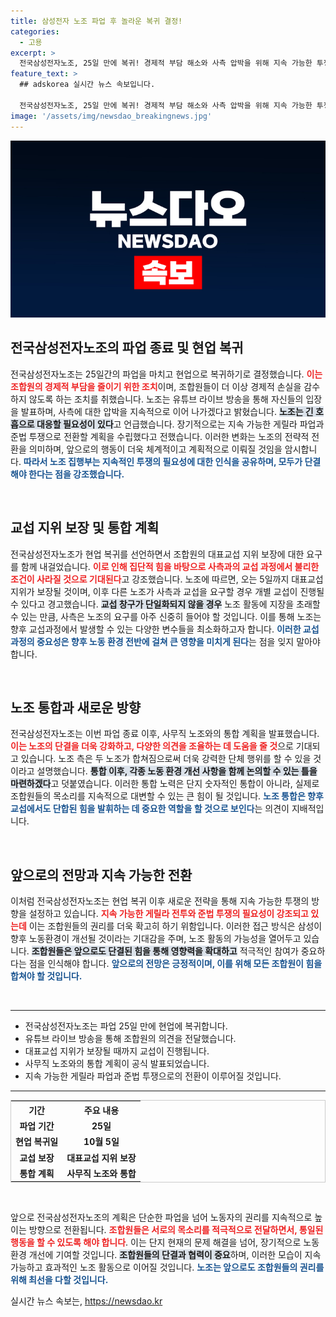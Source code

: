 ```yaml
---
title: 삼성전자 노조 파업 후 놀라운 복귀 결정!
categories:
  - 고용
excerpt: >
  전국삼성전자노조, 25일 만에 복귀! 경제적 부담 해소와 사측 압박을 위해 지속 가능한 투쟁으로 전환한다고 발표. 이들의 결정이 향후 교섭에 미칠 영향은? 
feature_text: >
  ## adskorea 실시간 뉴스 속보입니다.

  전국삼성전자노조, 25일 만에 복귀! 경제적 부담 해소와 사측 압박을 위해 지속 가능한 투쟁으로 전환한다고 발표. 이들의 결정이 향후 교섭에 미칠 영향은? 
image: '/assets/img/newsdao_breakingnews.jpg'
---
```


<p><img src="/assets/img/newsdao_breakingnews.jpg" alt="adskorea 속보" /></p>

<h2 data-ke-size="size26">전국삼성전자노조의 파업 종료 및 현업 복귀</h2>

<p data-ke-size="size16">전국삼성전자노조는 25일간의 파업을 마치고 현업으로 복귀하기로 결정했습니다. <b><span style="color: #ee2323;">이는 조합원의 경제적 부담을 줄이기 위한 조치</span></b>이며, 조합원들이 더 이상 경제적 손실을 감수하지 않도록 하는 조치를 취했습니다. 노조는 유튜브 라이브 방송을 통해 자신들의 입장을 발표하며, 사측에 대한 압박을 지속적으로 이어 나가겠다고 밝혔습니다. <b><span style="background-color: #21538527;">노조는 긴 호흡으로 대응할 필요성이 있다</span></b>고 언급했습니다. 장기적으로는 지속 가능한 게릴라 파업과 준법 투쟁으로 전환할 계획을 수립했다고 전했습니다. 이러한 변화는 노조의 전략적 전환을 의미하며, 앞으로의 행동이 더욱 체계적이고 계획적으로 이뤄질 것임을 암시합니다. <b><span style="color: #1a5490;">따라서 노조 집행부는 지속적인 투쟁의 필요성에 대한 인식을 공유하며, 모두가 단결해야 한다는 점을 강조했습니다.</span></b></p>

<p data-ke-size="size16">&nbsp;</p>

<h2 data-ke-size="size26">교섭 지위 보장 및 통합 계획</h2>

<p data-ke-size="size16">전국삼성전자노조가 현업 복귀를 선언하면서 조합원의 대표교섭 지위 보장에 대한 요구를 함께 내걸었습니다. <b><span style="color: #ee2323;">이로 인해 집단적 힘을 바탕으로 사측과의 교섭 과정에서 불리한 조건이 사라질 것으로 기대된다</span></b>고 강조했습니다. 노조에 따르면, 오는 5일까지 대표교섭 지위가 보장될 것이며, 이후 다른 노조가 사측과 교섭을 요구할 경우 개별 교섭이 진행될 수 있다고 경고했습니다. <b><span style="background-color: #21538527;">교섭 창구가 단일화되지 않을 경우</span></b> 노조 활동에 지장을 초래할 수 있는 만큼, 사측은 노조의 요구를 아주 신중히 들어야 할 것입니다. 이를 통해 노조는 향후 교섭과정에서 발생할 수 있는 다양한 변수들을 최소화하고자 합니다. <b><span style="color: #1a5490;">이러한 교섭 과정의 중요성은 향후 노동 환경 전반에 걸쳐 큰 영향을 미치게 된다</span></b>는 점을 잊지 말아야 합니다.</p>

<p data-ke-size="size16">&nbsp;</p>

<h2 data-ke-size="size26">노조 통합과 새로운 방향</h2>

<p data-ke-size="size16">전국삼성전자노조는 이번 파업 종료 이후, 사무직 노조와의 통합 계획을 발표했습니다. <b><span style="color: #ee2323;">이는 노조의 단결을 더욱 강화하고, 다양한 의견을 조율하는 데 도움을 줄 것</span></b>으로 기대되고 있습니다. 노조 측은 두 노조가 합쳐짐으로써 더욱 강력한 단체 행위를 할 수 있을 것이라고 설명했습니다. <b><span style="background-color: #21538527;">통합 이후, 각종 노동 환경 개선 사항을 함께 논의할 수 있는 틀을 마련하겠다</span></b>고 덧붙였습니다. 이러한 통합 노력은 단지 숫자적인 통합이 아니라, 실제로 조합원들의 목소리를 지속적으로 대변할 수 있는 큰 힘이 될 것입니다. <b><span style="color: #1a5490;">노조 통합은 향후 교섭에서도 단합된 힘을 발휘하는 데 중요한 역할을 할 것으로 보인다</span></b>는 의견이 지배적입니다.</p>

<p data-ke-size="size16">&nbsp;</p>

<h2 data-ke-size="size26">앞으로의 전망과 지속 가능한 전환</h2>

<p data-ke-size="size16">이처럼 전국삼성전자노조는 현업 복귀 이후 새로운 전략을 통해 지속 가능한 투쟁의 방향을 설정하고 있습니다. <b><span style="color: #ee2323;">지속 가능한 게릴라 전투와 준법 투쟁의 필요성이 강조되고 있는데</span></b> 이는 조합원들의 권리를 더욱 확고히 하기 위함입니다. 이러한 접근 방식은 삼성이 향후 노동환경이 개선될 것이라는 기대감을 주며, 노조 활동의 가능성을 열어두고 있습니다. <b><span style="background-color: #21538527;">조합원들은 앞으로도 단결된 힘을 통해 영향력을 확대하고</span></b> 적극적인 참여가 중요하다는 점을 인식해야 합니다. <b><span style="color: #1a5490;">앞으로의 전망은 긍정적이며, 이를 위해 모든 조합원이 힘을 합쳐야 할 것입니다.</span></b></p>

<p data-ke-size="size16">&nbsp;</p>

<hr>

<ul>
    <li>전국삼성전자노조는 파업 25일 만에 현업에 복귀합니다.</li>
    <li>유튜브 라이브 방송을 통해 조합원의 의견을 전달했습니다.</li>
    <li>대표교섭 지위가 보장될 때까지 교섭이 진행됩니다.</li>
    <li>사무직 노조와의 통합 계획이 공식 발표되었습니다.</li>
    <li>지속 가능한 게릴라 파업과 준법 투쟁으로의 전환이 이루어질 것입니다.</li>
</ul>

<hr>

<table style="border: 1px solid #ccc; width: 100%; margin-top: 10px;">
    <tr>
        <th style="text-align: center;">기간</th>
        <th style="text-align: center;">주요 내용</th>
    </tr>
    <tr>
        <td style="text-align: center; height: 17px;"><b>파업 기간</b></td>
        <td style="text-align: center; height: 17px;"><b>25일</b></td>
    </tr>
    <tr>
        <td style="text-align: center; height: 17px;"><b>현업 복귀일</b></td>
        <td style="text-align: center; height: 17px;"><b>10월 5일</b></td>
    </tr>
    <tr>
        <td style="text-align: center; height: 17px;"><b>교섭 보장</b></td>
        <td style="text-align: center; height: 17px;"><b>대표교섭 지위 보장</b></td>
    </tr>
    <tr>
        <td style="text-align: center; height: 17px;"><b>통합 계획</b></td>
        <td style="text-align: center; height: 17px;"><b>사무직 노조와 통합</b></td>
    </tr>
</table>

<p data-ke-size="size16">&nbsp;</p>

<p data-ke-size="size16">앞으로 전국삼성전자노조의 계획은 단순한 파업을 넘어 노동자의 권리를 지속적으로 높이는 방향으로 전환됩니다. <b><span style="color: #ee2323;">조합원들은 서로의 목소리를 적극적으로 전달하면서, 통일된 행동을 할 수 있도록 해야 합니다</span></b>. 이는 단지 현재의 문제 해결을 넘어, 장기적으로 노동 환경 개선에 기여할 것입니다. <b><span style="background-color: #21538527;">조합원들의 단결과 협력이 중요</span></b>하며, 이러한 모습이 지속 가능하고 효과적인 노조 활동으로 이어질 것입니다. <b><span style="color: #1a5490;">노조는 앞으로도 조합원들의 권리를 위해 최선을 다할 것입니다.</span></b></p>
실시간 뉴스 속보는, <a href="https://newsdao.kr" rel="dofollow">https://newsdao.kr</a>


